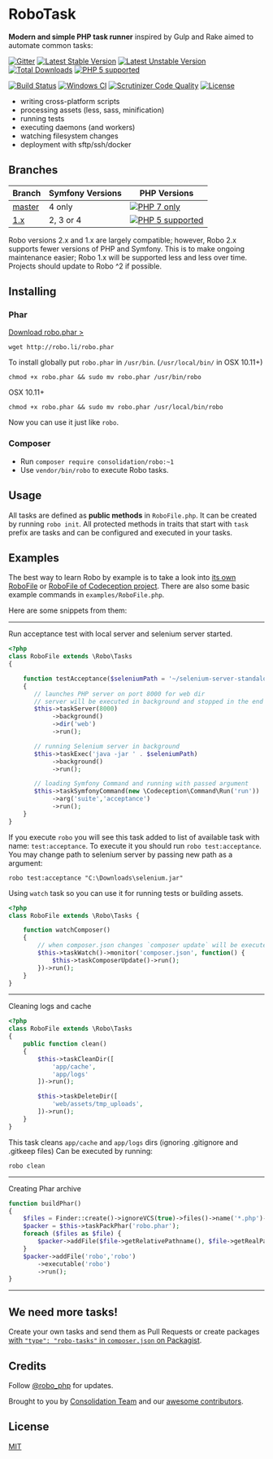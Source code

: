 # RoboTask

**Modern and simple PHP task runner** inspired by Gulp and Rake aimed to automate common tasks:

[![Gitter](https://badges.gitter.im/Join%20Chat.svg)](https://gitter.im/consolidation/Robo?utm_source=badge&utm_medium=badge&utm_campaign=pr-badge&utm_content=badge) 
[![Latest Stable Version](https://poser.pugx.org/consolidation/robo/v/stable.png)](https://packagist.org/packages/consolidation/robo) 
[![Latest Unstable Version](https://poser.pugx.org/consolidation/robo/v/unstable.png)](https://packagist.org/packages/consolidation/robo) 
[![Total Downloads](https://poser.pugx.org/consolidation/robo/downloads.png)](https://packagist.org/packages/consolidation/robo) 
[![PHP 5 supported](https://img.shields.io/badge/PHP%205-supported-92a9ed)](https://travis-ci.org/consolidation/Robo)

[![Build Status](https://travis-ci.org/consolidation/Robo.svg?branch=master)](https://travis-ci.org/consolidation/Robo) 
[![Windows CI](https://ci.appveyor.com/api/projects/status/0823hnh06pw8ir4d?svg=true)](https://ci.appveyor.com/project/greg-1-anderson/robo)
[![Scrutinizer Code Quality](https://scrutinizer-ci.com/g/consolidation/Robo/badges/quality-score.png?b=master)](https://scrutinizer-ci.com/g/consolidation/Robo/?branch=master)
[![License](https://img.shields.io/badge/license-MIT-408677.svg)](LICENSE)

* writing cross-platform scripts
* processing assets (less, sass, minification)
* running tests
* executing daemons (and workers)
* watching filesystem changes
* deployment with sftp/ssh/docker

## Branches

| Branch | Symfony Versions | PHP Versions |
| ------ | ---------------- | ------------ |
| [master](https://github.com/consolidation/robo)      | 4 only    | [![PHP 7 only](https://img.shields.io/badge/PHP%207-only-92a9ed)](https://travis-ci.org/consolidation/Robo) |
| [1.x](https://github.com/consolidation/robotree/1.x) | 2, 3 or 4 | [![PHP 5 supported](https://img.shields.io/badge/PHP%205-supported-408677)](https://travis-ci.org/consolidation/Robo) |

Robo versions 2.x and 1.x are largely compatible; however, Robo 2.x supports fewer versions of PHP and Symfony. This is to make ongoing maintenance easier; Robo 1.x will be supported less and less over time. Projects should update to Robo ^2 if possible.

## Installing

### Phar

[Download robo.phar >](http://robo.li/robo.phar)

```
wget http://robo.li/robo.phar
```

To install globally put `robo.phar` in `/usr/bin`. (`/usr/local/bin/` in OSX 10.11+)

```
chmod +x robo.phar && sudo mv robo.phar /usr/bin/robo
```

OSX 10.11+
```
chmod +x robo.phar && sudo mv robo.phar /usr/local/bin/robo
```

Now you can use it just like `robo`.

### Composer

* Run `composer require consolidation/robo:~1`
* Use `vendor/bin/robo` to execute Robo tasks.

## Usage

All tasks are defined as **public methods** in `RoboFile.php`. It can be created by running `robo init`.
All protected methods in traits that start with `task` prefix are tasks and can be configured and executed in your tasks.

## Examples

The best way to learn Robo by example is to take a look into [its own RoboFile](https://github.com/consolidation/Robo/blob/master/RoboFile.php)
 or [RoboFile of Codeception project](https://github.com/Codeception/Codeception/blob/2.4/RoboFile.php). There are also some basic example commands in `examples/RoboFile.php`.

Here are some snippets from them:

---

Run acceptance test with local server and selenium server started.


``` php
<?php
class RoboFile extends \Robo\Tasks
{

    function testAcceptance($seleniumPath = '~/selenium-server-standalone-2.39.0.jar')
    {
       // launches PHP server on port 8000 for web dir
       // server will be executed in background and stopped in the end
       $this->taskServer(8000)
            ->background()
            ->dir('web')
            ->run();

       // running Selenium server in background
       $this->taskExec('java -jar ' . $seleniumPath)
            ->background()
            ->run();

       // loading Symfony Command and running with passed argument
       $this->taskSymfonyCommand(new \Codeception\Command\Run('run'))
            ->arg('suite','acceptance')
            ->run();
    }
}
```

If you execute `robo` you will see this task added to list of available task with name: `test:acceptance`.
To execute it you should run `robo test:acceptance`. You may change path to selenium server by passing new path as a argument:

```
robo test:acceptance "C:\Downloads\selenium.jar"
```

Using `watch` task so you can use it for running tests or building assets.

``` php
<?php
class RoboFile extends \Robo\Tasks {

    function watchComposer()
    {
        // when composer.json changes `composer update` will be executed
        $this->taskWatch()->monitor('composer.json', function() {
            $this->taskComposerUpdate()->run();
        })->run();
    }
}
```

---

Cleaning logs and cache

``` php
<?php
class RoboFile extends \Robo\Tasks
{
    public function clean()
    {
        $this->taskCleanDir([
            'app/cache',
            'app/logs'
        ])->run();

        $this->taskDeleteDir([
            'web/assets/tmp_uploads',
        ])->run();
    }
}
```

This task cleans `app/cache` and `app/logs` dirs (ignoring .gitignore and .gitkeep files)
Can be executed by running:

```
robo clean
```

----

Creating Phar archive

``` php
function buildPhar()
{
    $files = Finder::create()->ignoreVCS(true)->files()->name('*.php')->in(__DIR__);
    $packer = $this->taskPackPhar('robo.phar');
    foreach ($files as $file) {
        $packer->addFile($file->getRelativePathname(), $file->getRealPath());
    }
    $packer->addFile('robo','robo')
        ->executable('robo')
        ->run();
}
```

---

## We need more tasks!

Create your own tasks and send them as Pull Requests or create packages [with `"type": "robo-tasks"` in `composer.json` on Packagist](https://packagist.org/?type=robo-tasks).

## Credits

Follow [@robo_php](http://twitter.com/robo_php) for updates.

Brought to you by [Consolidation Team](https://github.com/orgs/consolidation/people) and our [awesome contributors](https://github.com/consolidation/Robo/graphs/contributors).

## License

[MIT](https://github.com/consolidation/Robo/blob/master/LICENSE)
